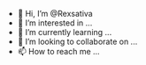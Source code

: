 - 👋 Hi, I’m @Rexsativa
- 👀 I’m interested in ...
- 🌱 I’m currently learning ...
- 💞️ I’m looking to collaborate on ...
- 📫 How to reach me ...

<!---
Rexsativa/Rexsativa is a ✨ special ✨ repository because its `README.md` (this file) appears on your GitHub profile.
You can click the Preview link to take a look at your changes.
--->
